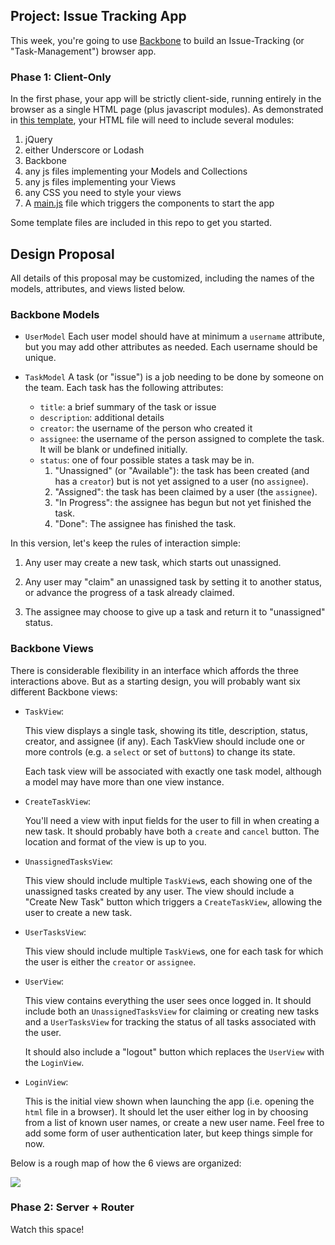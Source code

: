 ## Project: Issue Tracking App

This week, you're going to use [Backbone](http://backbonejs.org/) to build an Issue-Tracking (or "Task-Management") browser app.

### Phase 1: Client-Only

In the first phase, your app will be strictly client-side, running entirely in the browser as a single HTML page (plus javascript modules).  As demonstrated in [this template](main.html), your HTML file will need to include several modules:

1. jQuery
2. either Underscore or Lodash
3. Backbone
4. any js files implementing your Models and Collections
5. any js files implementing your Views
6. any CSS you need to style your views
7. A [main.js](main.js) file which triggers the components to start the app

Some template files are included in this repo to get you started.


## Design Proposal

All details of this proposal may be customized, including the names of the models, attributes, and views listed below.

### Backbone Models

* `UserModel`
Each user model should have at minimum a `username` attribute, but you may add other attributes as needed.
Each username should be unique.

* `TaskModel`
A task (or "issue") is a job needing to be done by someone on the team.
Each task has the following attributes:
	* `title`: a brief summary of the task or issue
	* `description`: additional details
	* `creator`: the username of the person who created it
	* `assignee`: the username of the person assigned to complete the task.  It will be blank or undefined initially.
	* `status`: one of four possible states a task may be in.
		1. "Unassigned" (or "Available"): the task has been created (and has a `creator`) but is not yet assigned to a user (no `assignee`).
		2. "Assigned": the task has been claimed by a user (the `assignee`).
		3. "In Progress": the assignee has begun but not yet finished the task.
		4. "Done": The assignee has finished the task.

In this version, let's keep the rules of interaction simple:

1. Any user may create a new task, which starts out unassigned.

2. Any user may "claim" an unassigned task by setting it to another status, or advance the progress of a task already claimed.

3. The assignee may choose to give up a task and return it to "unassigned" status.


### Backbone Views

There is considerable flexibility in an interface which affords the three interactions above.  But as a starting design, you will probably want six different Backbone views:

* `TaskView`:
	
	This view displays a single task, showing its title, description, status, creator, and assignee (if any).  Each TaskView should include one or more controls (e.g. a `select` or set of `button`s) to change its state.
	
	Each task view will be associated with exactly one task model, although a model may have more than one view instance.

* `CreateTaskView`:
	
	You'll need a view with input fields for the user to fill in when creating a new task.  It should probably have both a `create` and `cancel` button.  The location and format of the view is up to you.

* `UnassignedTasksView`:

	This view should include multiple `TaskView`s, each showing one of the unassigned tasks created by any user.  The view should include a "Create New Task" button which triggers a `CreateTaskView`, allowing the user to create a new task.

* `UserTasksView`:
	
	This view should include multiple `TaskView`s, one for each task for which the user is either the `creator` or `assignee`.

* `UserView`:

	This view contains everything the user sees once logged in.  It should include both an `UnassignedTasksView` for claiming or creating new tasks and a `UserTasksView` for tracking the status of all tasks associated with the user.

	It should also include a "logout" button which replaces the `UserView` with the `LoginView`.

* `LoginView`:

	This is the initial view shown when launching the app (i.e. opening the `html` file in a browser).  It should let the user either log in by choosing from a list of known user names, or create a new user name.  Feel free to add some form of user authentication later, but keep things simple for now.

Below is a rough map of how the 6 views are organized:

![](http://portlandcodeschool.github.io/jse-fall15-9/BackboneViewMap.svg)

### Phase 2: Server + Router

Watch this space!

